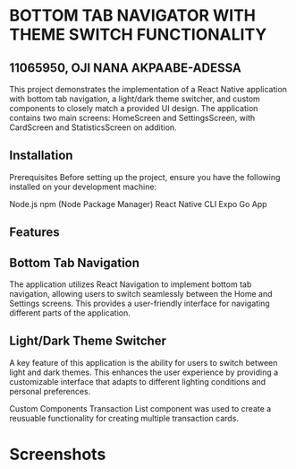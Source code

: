 # BOTTOM TAB NAVIGATOR WITH THEME SWITCH FUNCTIONALITY

## 11065950, OJI NANA AKPAABE-ADESSA

This project demonstrates the implementation of a React Native application with bottom tab navigation, a light/dark theme switcher, and custom components to closely match a provided UI design. The application contains two main screens: HomeScreen and SettingsScreen, with CardScreen and StatisticsScreen on addition.

## Installation
Prerequisites
Before setting up the project, ensure you have the following installed on your development machine:

Node.js
npm (Node Package Manager)
React Native CLI
Expo Go App

## Features
## Bottom Tab Navigation
The application utilizes React Navigation to implement bottom tab navigation, allowing users to switch seamlessly between the Home and Settings screens. This provides a user-friendly interface for navigating different parts of the application.

## Light/Dark Theme Switcher
A key feature of this application is the ability for users to switch between light and dark themes. This enhances the user experience by providing a customizable interface that adapts to different lighting conditions and personal preferences.

Custom Components
Transaction List component was used to create a reusuable functionality for creating multiple transaction cards.

# Screenshots
